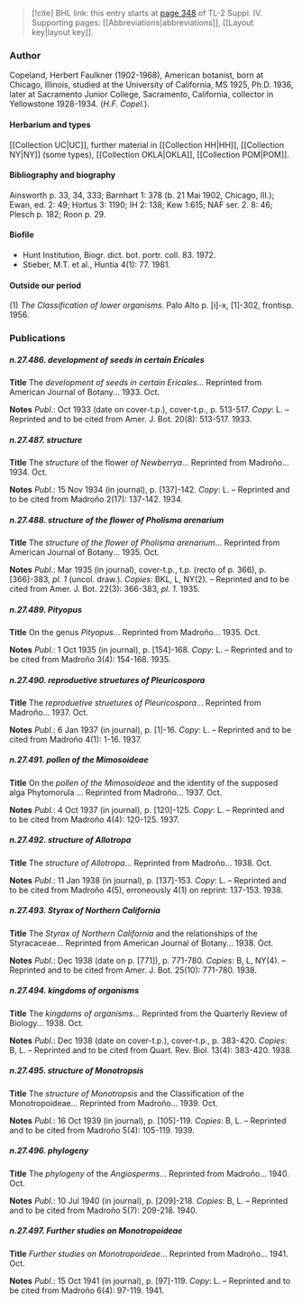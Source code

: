 > [!cite] BHL link: this entry starts at [page 348](https://www.biodiversitylibrary.org/item/103860#page/358/mode/1up) of TL-2 Suppl. IV.
> Supporting pages: [[Abbreviations|abbreviations]], [[Layout key|layout key]].

### Author

Copeland, Herbert Faulkner (1902-1968), American botanist, born at Chicago, Illinois, studied at the University of California, MS 1925, Ph.D. 1936, later at Sacramento Junior College, Sacramento, California, collector in Yellowstone 1928-1934. (*H.F. Copel.*).

#### Herbarium and types

[[Collection UC|UC]], further material in [[Collection HH|HH]], [[Collection NY|NY]] (some types), [[Collection OKLA|OKLA]], [[Collection POM|POM]].

#### Bibliography and biography

Ainsworth p. 33, 34, 333; Barnhart 1: 378 (b. 21 Mai 1902, Chicago, III.); Ewan, ed. 2: 49; Hortus 3: 1190; IH 2: 138; Kew 1:615; NAF ser. 2. 8: 46; Plesch p. 182; Roon p. 29.

#### Biofile

- Hunt Institution, Biogr. dict. bot. portr. coll. 83. 1972.
- Stieber, M.T. et al., Huntia 4(1): 77. 1981.

#### Outside our period

(1) *The Classification of lower organisms*. Palo Alto p. \[i\]-x, \[1\]-302, frontisp. 1956.

### Publications

##### n.27.486. development of seeds in certain Ericales

**Title**
The *development of seeds in certain Ericales*... Reprinted from American Journal of Botany... 1933. Oct.

**Notes**
*Publ*.: Oct 1933 (date on cover-t.p.), cover-t.p., p. 513-517. *Copy*: L. – Reprinted and to be cited from Amer. J. Bot. 20(8): 513-517. 1933.

##### n.27.487. structure

**Title**
The *structure* of the flower *of Newberrya*... Reprinted from Madroño... 1934. Oct.

**Notes**
*Publ*.: 15 Nov 1934 (in journal), p. \[137\]-142. *Copy*: L. – Reprinted and to be cited from Madroño 2(17): 137-142. 1934.

##### n.27.488. structure of the flower of Pholisma arenarium

**Title**
The *structure of the flower of Pholisma arenarium*... Reprinted from American Journal of Botany... 1935. Oct.

**Notes**
*Publ*.: Mar 1935 (in journal), cover-t.p., t.p. (recto of p. 366), p. \[366\]-383, *pl. 1* (uncol. draw.). *Copies*: BKL, L, NY(2). – Reprinted and to be cited from Amer. J. Bot. 22(3): 366-383, *pl. 1.* 1935.

##### n.27.489. Pityopus

**Title**
On the genus *Pityopus*... Reprinted from Madroño... 1935. Oct.

**Notes**
*Publ*.: 1 Oct 1935 (in journal), p. \[154\]-168. *Copy*: L. – Reprinted and to be cited from Madroño 3(4): 154-168. 1935.

##### n.27.490. reproduetive struetures of Pleuricospora

**Title**
The *reproduetive struetures of Pleuricospora*... Reprinted from Madroño... 1937. Oct.

**Notes**
*Publ*.: 6 Jan 1937 (in journal), p. \[1\]-16. *Copy*: L. – Reprinted and to be cited from Madroño 4(1): 1-16. 1937.

##### n.27.491. pollen of the Mimosoideae

**Title**
On the *pollen of the Mimosoideae* and the identity of the supposed alga Phytomorula ... Reprinted from Madroño... 1937. Oct.

**Notes**
*Publ*.: 4 Oct 1937 (in journal), p. \[120\]-125. *Copy*: L. – Reprinted and to be cited from Madroño 4(4): 120-125. 1937.

##### n.27.492. structure of Allotropa

**Title**
The *structure of Allotropa*... Reprinted from Madroño... 1938. Oct.

**Notes**
*Publ*.: 11 Jan 1938 (in journal), p. \[137\]-153. *Copy*: L. – Reprinted and to be cited from Madroño 4(5), erroneously 4(1) on reprint: 137-153. 1938.

##### n.27.493. Styrax of Northern California

**Title**
The *Styrax of Northern California* and the relationships of the Styracaceae... Reprinted from American Journal of Botany... 1938. Oct.

**Notes**
*Publ*.: Dec 1938 (date on p. \[771\]), p. 771-780. *Copies*: B, L, NY(4). – Reprinted and to be cited from Amer. J. Bot. 25(10): 771-780. 1938.

##### n.27.494. kingdoms of organisms

**Title**
The *kingdoms of organisms*... Reprinted from the Quarterly Review of Biology... 1938. Oct.

**Notes**
*Publ*.: Dec 1938 (date on cover-t.p.), cover-t.p., p. 383-420. *Copies*: B, L. – Reprinted and to be cited from Quart. Rev. Biol. 13(4): 383-420. 1938.

##### n.27.495. structure of Monotropsis

**Title**
The *structure of Monotropsis* and the Classification of the Monotropoideae... Reprinted from Madroño... 1939. Oct.

**Notes**
*Publ*.: 16 Oct 1939 (in journal), p. \[105\]-119. *Copies*: B, L. – Reprinted and to be cited from Madroño 5(4): 105-119. 1939.

##### n.27.496. phylogeny

**Title**
The *phylogeny* of the *Angiosperms*... Reprinted from Madroño... 1940. Oct.

**Notes**
*Publ*.: 10 Jul 1940 (in journal), p. \[209\]-218. *Copies*: B, L. – Reprinted and to be cited from Madroño 5(7): 209-218. 1940.

##### n.27.497. Further studies on Monotropoideae

**Title**
*Further studies on Monotropoideae*... Reprinted from Madroño... 1941. Oct.

**Notes**
*Publ*.: 15 Oct 1941 (in journal), p. \[97\]-119. *Copy*: L. – Reprinted and to be cited from Madroño 6(4): 97-119. 1941.

